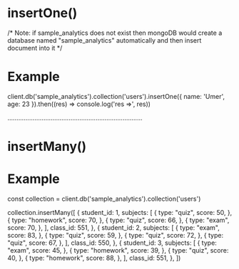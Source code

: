 # insertOne()
/*
Note: if sample_analytics does not exist then mongoDB would create a database named 
"sample_analytics" automatically and then insert document into it
*/

# Example
 client.db('sample_analytics').collection('users').insertOne({
     name: 'Umer',
     age: 23
 }).then((res) => console.log('res =>', res))

...........................................................................
# insertMany()

# Example
 const collection = client.db('sample_analytics').collection('users')

 collection.insertMany([
     {
       student_id: 1,
       subjects: [
         {
           type: "quiz",
           score: 50,
         },
         {
           type: "homework",
           score: 70,
         },
         {
           type: "quiz",
           score: 66,
         },
         {
           type: "exam",
           score: 70,
         },
       ],
       class_id: 551,
     },
     {
       student_id: 2,
       subjects: [
         {
           type: "exam",
           score: 83,
         },
         {
           type: "quiz",
           score: 59,
         },
         {
           type: "quiz",
           score: 72,
         },
         {
           type: "quiz",
           score: 67,
         },
       ],
       class_id: 550,
     },
     {
       student_id: 3,
       subjects: [
         {
           type: "exam",
           score: 45,
         },
         {
           type: "homework",
           score: 39,
         },
         {
           type: "quiz",
           score: 40,
         },
         {
           type: "homework",
           score: 88,
         },
       ],
       class_id: 551,
     },
   ])
